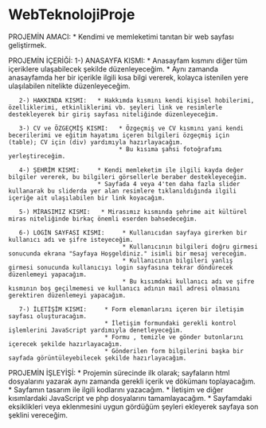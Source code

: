 # WebTeknolojiProje

PROJEMİN AMACI:
       * Kendimi ve memleketimi tanıtan bir web sayfası geliştirmek.
       
PROJEMİN İÇERİĞİ:
       1-) ANASAYFA KISMI:   * Anasayfam kısmını diğer tüm içeriklere ulaşabilecek şekilde düzenleyeceğim.
                              * Aynı zamanda anasayfamda her bir içerikle ilgili kısa bilgi vererek, kolayca istenilen yere ulaşılabilen nitelikte düzenleyeceğim.
                       
       2-) HAKKINDA KISMI:   * Hakkımda kısmını kendi kişisel hobilerimi, özelliklerimi, etkinliklerimi vb. şeyleri link ve resimlerle destekleyerek bir giriş sayfası niteliğinde düzenleyeceğim.
       
       3-) CV ve ÖZGEÇMİŞ KISMI:   * Özgeçmiş ve CV kısmını yani kendi becerilerimi ve eğitim hayatımı içeren bilgileri özgeçmiş için (table); CV için (div) yardımıyla hazırlayacağım.
                                   * Bu kısıma şahsi fotoğrafımı yerleştireceğim.
       
       4-) ŞEHRİM KISMI:     * Kendi memleketim ile ilgili kayda değer bilgiler vererek, bu bilgileri görsellerle beraber destekleyeceğim.
                             * Sayfada 4 veya 4'ten daha fazla slider kullanarak bu sliderda yer alan resimlere tıklanıldığında ilgili içeriğe ait ulaşılabilen bir link koyacağım.
                               
       5-) MİRASIMIZ KISMI:   * Mirasımız kısmında şehrime ait kültürel miras niteliğinde birkaç önemli eserden bahsedeceğim.
       
       6-) LOGİN SAYFASI KISMI:     * Kullanıcıdan sayfaya girerken bir kullanıcı adı ve şifre isteyeceğim.
                                    * Kullanıcının bilgileri doğru girmesi sonucunda ekrana "Sayfaya Hoşgeldiniz." isimli bir mesaj vereceğim.
                                    * Kullanıcının bilgileri yanlış girmesi sonucunda kullanıcıyı login sayfasına tekrar döndürecek düzenlemeyi yapacağım.
                                    * Bu kısımdaki kullanıcı adı ve şifre kısmının boş geçilmemesi ve kullanıcı adının mail adresi olmasını gerektiren düzenlemeyi yapacağım.
       
       7-) İLETİŞİM KISMI:     * Form elemanlarını içeren bir iletişim sayfası oluşturacağım.
                               * İletişim formundaki gerekli kontrol işlemlerini JavaScript yardımıyla denetleyeceğim.
                               * Formu , temizle ve gönder butonlarını içerecek şekilde hazırlayacağım.
                               * Gönderilen form bilgilerini başka bir sayfada görüntüleyebilecek şekilde hazırlayacağım.
                               
                               
 PROJEMİN İŞLEYİŞİ:       * Projemin sürecinde ilk olarak; sayfaların html dosyalarını yazarak aynı zamanda gerekli içerik ve dökümanı toplayacağım.  
                          * Sayfamın tasarım ile ilgili kodlarını yazacağım.
                          * İletişim ve diğer kısımlardaki JavaScript ve php dosyalarını tamamlayacağım. 
                          * Sayfamdaki eksiklikleri veya eklenmesini uygun gördüğüm şeyleri ekleyerek sayfaya son şeklini vereceğim.
